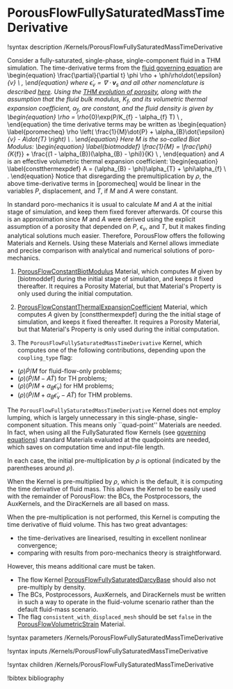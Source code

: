 # PorousFlowFullySaturatedMassTimeDerivative

!syntax description /Kernels/PorousFlowFullySaturatedMassTimeDerivative

Consider a fully-saturated, single-phase, single-component fluid in a
THM simulation.  The time-derivative terms from the [fluid governing equation](governing_equations.md) are
\begin{equation}
\frac{\partial}{\partial t} \phi \rho + \phi\rho\dot{\epsilon}_{v} \ ,
\end{equation}
where $\dot{\epsilon}_{v} = \nabla\cdot {\mathbf v}_{s}$ and all other nomenclature is described [here](nomenclature.md).  Using the
[THM evolution of porosity](/porous_flow/porosity.md), along with the
assumption that the fluid bulk modulus, $K_{f}$, and its volumetric
thermal expansion coefficient, $\alpha_{f}$, are constant, and the fluid density is given by
\begin{equation}
\rho = \rho_{0}\exp(P/K_{f} - \alpha_{f} T) \ ,
\end{equation}
the time derivative terms may be written as
\begin{equation}
\label{poromecheq}
\rho \left( \frac{1}{M}\dot{P} + \alpha_{B}\dot{\epsilon}_{v} -
A\dot{T} \right) \ .
\end{equation}
Here $M$ is the so-called Biot Modulus:
\begin{equation}
\label{biotmoddef}
\frac{1}{M} = \frac{\phi}{K_{f}} + \frac{(1 - \alpha_{B})(\alpha_{B} -
  \phi)}{K} \ ,
\end{equation}
and $A$ is an effective volumetric thermal expansion coefficient:
\begin{equation}
\label{constthermexpdef}
A = (\alpha_{B} - \phi)\alpha_{T} + \phi\alpha_{f} \ .
\end{equation}
Notice that disregarding the premultiplication by $\rho$, the above
time-derivative terms in [poromecheq] would be linear in the variables $P$,
displacement, and $T$, if $M$ and $A$ were constant.

In standard poro-mechanics it is usual to calculate $M$ and $A$ at the
initial stage of simulation, and keep them fixed forever afterwards.
Of course this is an approximation since $M$ and $A$ were derived
using the explicit assumption of a porosity that depended on $P$,
$\epsilon_{v}$, and $T$, but it makes finding analytical solutions
much easier.  Therefore, PorousFlow offers the following Materials and
Kernels.  Using these Materials and Kernel allows immediate and precise
comparison with analytical and numerical solutions of poro-mechanics.

1. [PorousFlowConstantBiotModulus](PorousFlowConstantBiotModulus.md) Material, which computes $M$ given by [biotmoddef] during the initial stage of simulation, and keeps it fixed thereafter.  It requires a Porosity Material, but that Material's Property is only used during the initial computation.

2. [PorousFlowConstantThermalExpansionCoefficient](PorousFlowConstantThermalExpansionCoefficient.md) Material, which computes $A$ given by [constthermexpdef] during the the initial stage of simulation, and keeps it fixed thereafter.  It requires a Porosity Material, but that Material's Property is only used during the initial computation.

3. The `PorousFlowFullySaturatedMassTimeDerivative` Kernel, which computes one of the following contributions, depending upon the `coupling_type` flag:

- $(\rho) \dot{P}/M$ for fluid-flow-only problems;
- $(\rho)(\dot{P}/M - A\dot{T})$ for TH problems;
- $(\rho)(\dot{P}/M + \alpha_{B}\dot{\epsilon}_{v})$ for HM problems;
- $(\rho)(\dot{P}/M + \alpha_{B}\dot{\epsilon}_{v} - A\dot{T})$ for THM problems.

The `PorousFlowFullySaturatedMassTimeDerivative` Kernel does not employ lumping, which is largely unnecessary in this single-phase, single-component situation.  This means only ``quad-point'' Materials are needed.  In fact, when using all the FullySaturated flow Kernels (see [governing equations](governing_equations.md)) standard Materials evaluated at the quadpoints are needed, which saves on computation time and input-file length.

In each case, the initial pre-multiplication by $\rho$ is optional
(indicated by the parentheses around $\rho$).

When the Kernel is pre-multiplied by $\rho$, which is the default,
it is computing the time derivative of fluid mass.  This allows
the Kernel to be easily used with the remainder of PorousFlow: the
BCs, the Postprocessors, the AuxKernels, and the DiracKernels are all
based on mass.

When the pre-multiplication is not performed, this Kernel is computing the
time derivative of fluid volume.  This has two great advantages:

- the time-derivatives are linearised, resulting in excellent nonlinear convergence;
- comparing with results from poro-mechanics theory is straightforward.

However, this means additional care must be taken.

- The flow Kernel [PorousFlowFullySaturatedDarcyBase](PorousFlowFullySaturatedDarcyBase.md) should also not pre-multiply by density.
- The BCs, Postprocessors, AuxKernels, and DiracKernels must be written in such a way to operate in the fluid-volume scenario rather than the default fluid-mass scenario.
- The flag `consistent_with_displaced_mesh` should be set `false` in the [PorousFlowVolumetricStrain](PorousFlowVolumetricStrain.md) Material.




!syntax parameters /Kernels/PorousFlowFullySaturatedMassTimeDerivative

!syntax inputs /Kernels/PorousFlowFullySaturatedMassTimeDerivative

!syntax children /Kernels/PorousFlowFullySaturatedMassTimeDerivative

!bibtex bibliography
